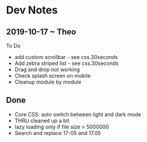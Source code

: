 # Dev Notes

## 2019-10-17 ~ Theo

To Do

* add custom scrollbar - see css.30seconds
* Add zebra striped list - see css.30seconds
* Drag and drop not working
* Check splash screen on mobile
* Cleanup module by module


## Done

* Core CSS: auto switch between light and dark mode
* THRU cleaned up a bit
* lazy loading only if file size > 5000000
* Search and replace 17-05 and 17.05

